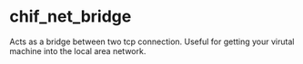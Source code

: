 # chif_net_bridge
Acts as a bridge between two tcp connection. Useful for getting your virutal machine into the local area network.
